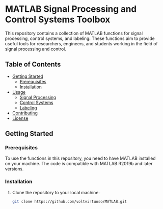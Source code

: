 # MATLAB Signal Processing and Control Systems Toolbox

This repository contains a collection of MATLAB functions for signal processing, control systems, and labeling. These functions aim to provide useful tools for researchers, engineers, and students working in the field of signal processing and control.

## Table of Contents

- [Getting Started](#getting-started)
  - [Prerequisites](#prerequisites)
  - [Installation](#installation)
- [Usage](#usage)
  - [Signal Processing](#signal-processing)
  - [Control Systems](#control-systems)
  - [Labeling](#labeling)
- [Contributing](#contributing)
- [License](#license)

## Getting Started

### Prerequisites

To use the functions in this repository, you need to have MATLAB installed on your machine. The code is compatible with MATLAB R2019b and later versions.

### Installation

1. Clone the repository to your local machine:

   ```bash
   git clone https://github.com/voltvirtuoso/MATLAB.git
